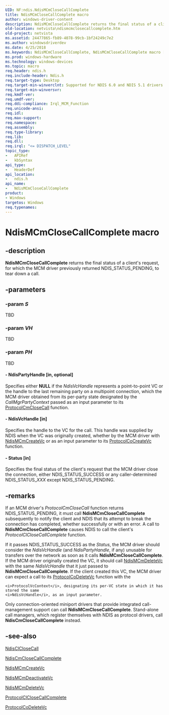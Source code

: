```yaml
---
UID: NF:ndis.NdisMCmCloseCallComplete
title: NdisMCmCloseCallComplete macro
author: windows-driver-content
description: NdisMCmCloseCallComplete returns the final status of a client's request, for which the MCM driver previously returned NDIS_STATUS_PENDING, to tear down a call.
old-location: netvista\ndismcmclosecallcomplete.htm
old-project: netvista
ms.assetid: 24477865-fb89-4078-99cb-1bf24249c7e2
ms.author: windowsdriverdev
ms.date: 4/25/2018
ms.keywords: NdisMCmCloseCallComplete, NdisMCmCloseCallComplete macro [Network Drivers Starting with Windows Vista], condis_mcm_ref_78d6cea5-8d8c-49d4-ad57-c41eb63d3a4b.xml, ndis/NdisMCmCloseCallComplete, netvista.ndismcmclosecallcomplete
ms.prod: windows-hardware
ms.technology: windows-devices
ms.topic: macro
req.header: ndis.h
req.include-header: Ndis.h
req.target-type: Desktop
req.target-min-winverclnt: Supported for NDIS 6.0 and NDIS 5.1 drivers (see    NdisMCmCloseCallComplete (NDIS   5.1)) in Windows Vista. Supported for NDIS 5.1 drivers (see    NdisMCmCloseCallComplete (NDIS   5.1)) in Windows XP.
req.target-min-winversvr: 
req.kmdf-ver: 
req.umdf-ver: 
req.ddi-compliance: Irql_MCM_Function
req.unicode-ansi: 
req.idl: 
req.max-support: 
req.namespace: 
req.assembly: 
req.type-library: 
req.lib: 
req.dll: 
req.irql: "<= DISPATCH_LEVEL"
topic_type:
-	APIRef
-	kbSyntax
api_type:
-	HeaderDef
api_location:
-	ndis.h
api_name:
-	NdisMCmCloseCallComplete
product:
- Windows
targetos: Windows
req.typenames: 
---
```


# NdisMCmCloseCallComplete macro


## -description


<b>NdisMCmCloseCallComplete</b> returns the final status of a client's request, for which the MCM driver
  previously returned NDIS_STATUS_PENDING, to tear down a call.


## -parameters




### -param _S_

TBD


### -param _VH_

TBD


### -param _PH_

TBD






#### - NdisPartyHandle [in, optional]

Specifies either <b>NULL</b> if the 
     <i>NdisVcHandle</i> represents a point-to-point VC or the handle to the last remaining party on a
     multipoint connection, which the MCM driver obtained from its per-party state designated by the 
     <i>CallMgrPartyContext</i> passed as an input parameter to its 
     <a href="https://msdn.microsoft.com/b5307e1b-3905-4e43-a0b0-0068ba18ef0d">
     ProtocolCmCloseCall</a> function.


#### - NdisVcHandle [in]

Specifies the handle to the VC for the call. This handle was supplied by NDIS when the VC was
     originally created, whether by the MCM driver with 
     <a href="https://msdn.microsoft.com/library/windows/hardware/ff562812">NdisMCmCreateVc</a> or as an input parameter
     to its 
     <a href="https://msdn.microsoft.com/b086dd24-74f5-474a-8684-09bf92ac731b">ProtocolCoCreateVc</a> function.


#### - Status [in]

Specifies the final status of the client's request that the MCM driver close the connection,
     either NDIS_STATUS_SUCCESS or any caller-determined NDIS_STATUS_<i>XXX</i> except NDIS_STATUS_PENDING.


## -remarks



If an MCM driver's 
    <i>ProtocolCmCloseCall</i> function returns NDIS_STATUS_PENDING, it must call 
    <b>NdisMCmCloseCallComplete</b> subsequently to notify the client and NDIS that its attempt to break the
    connection has completed, whether successfully or with an error. A call to 
    <b>NdisMCmCloseCallComplete</b> causes NDIS to call the client's 
    <i>ProtocolClCloseCallComplete</i> function.

If it passes NDIS_STATUS_SUCCESS as the 
    <i>Status</i>, the MCM driver should consider the 
    <i>NdisVcHandle</i> (and 
    <i>NdisPartyHandle</i>, if any) unusable for transfers over the network as soon as it calls 
    <b>NdisMCmCloseCallComplete</b>. If the MCM driver originally created the VC, it should call 
    <a href="https://msdn.microsoft.com/library/windows/hardware/ff562819">NdisMCmDeleteVc</a> with the same 
    <i>NdisVcHandle</i> that it just passed to 
    <b>NdisMCmCloseCallComplete</b>. If the client created this VC, the MCM driver can expect a call to its 
    <a href="https://msdn.microsoft.com/d761270f-bf77-441e-834c-9ac7fb3d350f">ProtocolCoDeleteVc</a> function with the
    
    <i>ProtocolVcContext</i>, designating its per-VC state in which it has stored the same 
    <i>NdisVcHandle</i>, as an input parameter.

Only connection-oriented miniport drivers that provide integrated call-management support can call 
    <b>NdisMCmCloseCallComplete</b>. Stand-alone call managers, which register themselves with NDIS as
    protocol drivers, call 
    <b>NdisCmCloseCallComplete</b> instead.




## -see-also




<a href="https://msdn.microsoft.com/library/windows/hardware/ff561627">NdisClCloseCall</a>



<a href="https://msdn.microsoft.com/library/windows/hardware/ff561655">NdisCmCloseCallComplete</a>



<a href="https://msdn.microsoft.com/library/windows/hardware/ff562812">NdisMCmCreateVc</a>



<a href="https://msdn.microsoft.com/library/windows/hardware/ff562818">NdisMCmDeactivateVc</a>



<a href="https://msdn.microsoft.com/library/windows/hardware/ff562819">NdisMCmDeleteVc</a>



<a href="https://msdn.microsoft.com/a7ba1ab2-04c9-45b5-a184-e1ad1448561a">ProtocolClCloseCallComplete</a>



<a href="https://msdn.microsoft.com/d761270f-bf77-441e-834c-9ac7fb3d350f">ProtocolCoDeleteVc</a>
 

 

